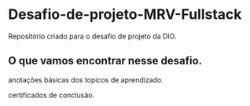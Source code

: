 # Desafio-de-projeto-MRV-Fullstack
Repositório criado para o desafio de projeto da DIO.

## O que vamos encontrar nesse desafio.
anotações básicas dos topicos de aprendizado.

certificados de conclusão.
